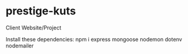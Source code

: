 # prestige-kuts
Client Website/Project

Install these dependencies:
npm i express mongoose nodemon dotenv nodemailer